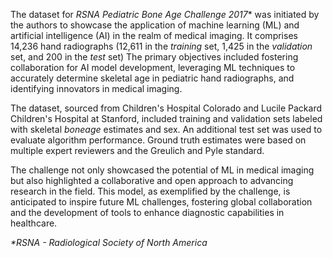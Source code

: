 The dataset for **RSNA* Pediatric Bone Age Challenge 2017** was initiated by the authors to showcase the application of machine learning (ML) and artificial intelligence (AI) in the realm of medical imaging. It comprises 14,236 hand radiographs (12,611 in the *training* set, 1,425 in the *validation* set, and 200 in the *test* set) The primary objectives included fostering collaboration for AI model development, leveraging ML techniques to accurately determine skeletal age in pediatric hand radiographs, and identifying innovators in medical imaging.

The dataset, sourced from Children's Hospital Colorado and Lucile Packard Children's Hospital at Stanford, included training and validation sets labeled with skeletal *boneage* estimates and sex. An additional test set was used to evaluate algorithm performance. Ground truth estimates were based on multiple expert reviewers and the Greulich and Pyle standard.

The challenge not only showcased the potential of ML in medical imaging but also highlighted a collaborative and open approach to advancing research in the field. This model, as exemplified by the challenge, is anticipated to inspire future ML challenges, fostering global collaboration and the development of tools to enhance diagnostic capabilities in healthcare.

<i>*RSNA - Radiological Society of North America</i>